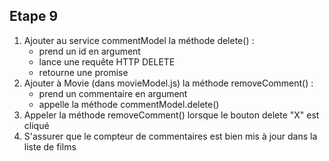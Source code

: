 ## Etape 9

1. Ajouter au service commentModel la méthode delete() :
    * prend un id en argument
    * lance une requête HTTP DELETE
    * retourne une promise
2. Ajouter à Movie (dans movieModel.js) la méthode removeComment() :
    * prend un commentaire en argument
    * appelle la méthode commentModel.delete()
3. Appeler la méthode removeComment() lorsque le bouton delete "X" est cliqué
4. S'assurer que le compteur de commentaires est bien mis à jour dans la liste de films